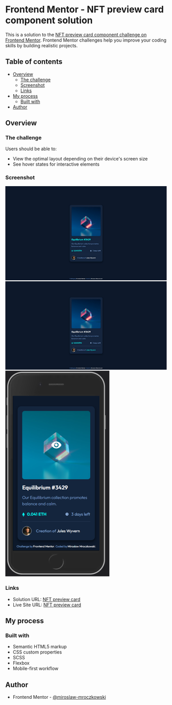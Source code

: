 # Frontend Mentor - NFT preview card component solution

This is a solution to the [NFT preview card component challenge on Frontend Mentor](https://www.frontendmentor.io/challenges/nft-preview-card-component-SbdUL_w0U). Frontend Mentor challenges help you improve your coding skills by building realistic projects.

## Table of contents

- [Overview](#overview)
  - [The challenge](#the-challenge)
  - [Screenshot](#screenshot)
  - [Links](#links)
- [My process](#my-process)
  - [Built with](#built-with)
- [Author](#author)

## Overview

### The challenge

Users should be able to:

- View the optimal layout depending on their device's screen size
- See hover states for interactive elements

### Screenshot

![](./images/screenshot_desktop_1.png)
![](./images/screenshot_desktop_2.png)
![](./images/screenshot_mobile.png)

### Links

- Solution URL: [NFT preview card](https://github.com/miroslaw-mroczkowski/NFT-preview-card-component)
- Live Site URL: [NFT preview card](https://miroslaw-mroczkowski.github.io/NFT-preview-card-component/)

## My process

### Built with

- Semantic HTML5 markup
- CSS custom properties
- SCSS
- Flexbox
- Mobile-first workflow

## Author

- Frontend Mentor - [@miroslaw-mroczkowski](https://www.frontendmentor.io/profile/miroslaw-mroczkowski)
